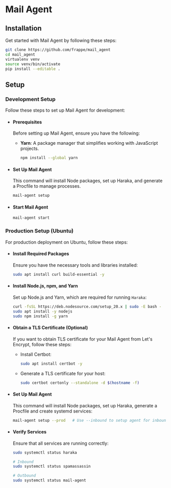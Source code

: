 # Mail Agent

## Installation

Get started with Mail Agent by following these steps:

```bash
git clone https://github.com/frappe/mail_agent
cd mail_agent
virtualenv venv
source venv/bin/activate
pip install --editable .
```

## Setup

### Development Setup

Follow these steps to set up Mail Agent for development:

- #### Prerequisites

  Before setting up Mail Agent, ensure you have the following:

  - **Yarn**: A package manager that simplifies working with JavaScript projects.
    ```bash
    npm install --global yarn
    ```

- #### Set Up Mail Agent

  This command will install Node packages, set up Haraka, and generate a Procfile to manage processes.

  ```bash
  mail-agent setup
  ```

- #### Start Mail Agent
  ```bash
  mail-agent start
  ```

### Production Setup (Ubuntu)

For production deployment on Ubuntu, follow these steps:

- #### Install Required Packages

  Ensure you have the necessary tools and libraries installed:

  ```bash
  sudo apt install curl build-essential -y
  ```

- #### Install Node.js, npm, and Yarn

  Set up Node.js and Yarn, which are required for running `Haraka`:

  ```bash
  curl -fsSL https://deb.nodesource.com/setup_20.x | sudo -E bash -
  sudo apt install -y nodejs
  sudo npm install -g yarn
  ```

- #### Obtain a TLS Certificate (Optional)

  If you want to obtain TLS certificate for your Mail Agent from Let's Encrypt, follow these steps:

  - Install Certbot:
    ```bash
    sudo apt install certbot -y
    ```
  - Generate a TLS certificate for your host:
    ```bash
    sudo certbot certonly --standalone -d $(hostname -f)
    ```

- #### Set Up Mail Agent

  This command will install Node packages, set up Haraka, generate a Procfile and create systemd services:

  ```bash
  mail-agent setup --prod   # Use --inbound to setup agent for inbound
  ```

- #### Verify Services

  Ensure that all services are running correctly:

  ```bash
  sudo systemctl status haraka

  # Inbound
  sudo systemctl status spamassassin

  # Outbound
  sudo systemctl status mail-agent
  ```
